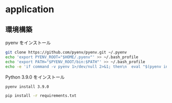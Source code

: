# application

## 環境構築

pyenv をインストール

```sh
git clone https://github.com/pyenv/pyenv.git ~/.pyenv
echo 'export PYENV_ROOT="$HOME/.pyenv"' >> ~/.bash_profile
echo 'export PATH="$PYENV_ROOT/bin:$PATH"' >> ~/.bash_profile
echo -e 'if command -v pyenv 1>/dev/null 2>&1; then\n  eval "$(pyenv init -)"\nfi' >> ~/.bash_profile
```

Python 3.9.0 をインストール

```sh
pyenv install 3.9.0
```

```sh
pip install -r requirements.txt
```
